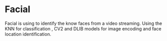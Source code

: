 # Facial
Facial is using to identify the know faces from a video streaming. 
Using the KNN for classification , CV2 and DLIB models for image encoding and face location identification.
